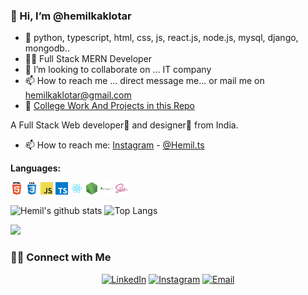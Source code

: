 ### 👋 Hi, I’m @hemilkaklotar
- 👀 python, typescript, html, css, js, react.js, node.js, mysql, django, mongodb..
- 👨‍💻 Full Stack MERN Developer
- 💞️ I’m looking to collaborate on ... IT company
- 📫 How to reach me ... direct message me... or mail me on hemilkaklotar@gmail.com
- 🔗 [College Work And Projects in this Repo](https://github.com/hemilkaklotar/hemilclgwrk) 
<!---
hemilkaklotar/hemilkaklotar is a ✨ special ✨ repository because its `README.md` (this file) appears on your GitHub profile.
You can click the Preview link to take a look at your changes.
--->

A Full Stack Web developer🎯 and designer🌈 from India.

- 📫 How to reach me: [Instagram](https://instagram.com/hemil.ts) - [@Hemil.ts](https://instagram.com/hemil.ts)


**Languages:**  

<code><img height="20" src="https://raw.githubusercontent.com/github/explore/80688e429a7d4ef2fca1e82350fe8e3517d3494d/topics/html/html.png"></code>
<code><img height="20" src="https://raw.githubusercontent.com/github/explore/80688e429a7d4ef2fca1e82350fe8e3517d3494d/topics/css/css.png"></code>
<code><img height="20" src="https://raw.githubusercontent.com/github/explore/80688e429a7d4ef2fca1e82350fe8e3517d3494d/topics/javascript/javascript.png"></code>
<code><img height="20" src="https://raw.githubusercontent.com/github/explore/80688e429a7d4ef2fca1e82350fe8e3517d3494d/topics/typescript/typescript.png"></code>
<code><img height="20" src="https://raw.githubusercontent.com/github/explore/80688e429a7d4ef2fca1e82350fe8e3517d3494d/topics/react/react.png"></code>
<code><img height="20" src="https://raw.githubusercontent.com/github/explore/80688e429a7d4ef2fca1e82350fe8e3517d3494d/topics/nodejs/nodejs.png"></code>
<code><img height="20" src="https://raw.githubusercontent.com/github/explore/80688e429a7d4ef2fca1e82350fe8e3517d3494d/topics/mongodb/mongodb.png"></code>
<code><img height="20" src="https://raw.githubusercontent.com/github/explore/80688e429a7d4ef2fca1e82350fe8e3517d3494d/topics/sass/sass.png"></code>

![Hemil's github stats](https://github-readme-stats.vercel.app/api?username=hemilkaklotar&theme=tokyonight&show_icons=true&hide=["issues"])
![Top Langs](https://github-readme-stats.vercel.app/api/top-langs/?username=hemilkaklotar&theme=tokyonight&layout=compact)

![](https://komarev.com/ghpvc/?username=hemilkaklotar)

<h3> 🤝🏻 Connect with Me </h3>

<p align="center">
<a href="https://www.linkedin.com/in/hemil-kaklotar-018460140/"><img alt="LinkedIn" src="https://img.shields.io/badge/LinkedIn-Hemil%20Kaklotar-blue?style=flat-square&logo=linkedin"></a>
<a href="https://www.instagram.com/hemil.ts/"><img alt="Instagram" src="https://img.shields.io/badge/Instagram-hemil.ts-pink?style=flat-square&logo=instagram"></a>
<a href="mailto:hemilkaklotar000@gmail.com"><img alt="Email" src="https://img.shields.io/badge/Email-hemilkaklotar000@gmail.com-red?style=flat-square&logo=gmail"></a>
</p>

 <!--⭐️ From [Hemil Kaklotar](https://github.com/hemilkaklotar)-->
